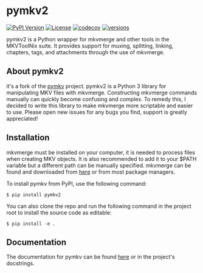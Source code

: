 # pymkv2
[![PyPI Version](https://img.shields.io/pypi/v/pymkv2.svg)](https://pypi.python.org/pypi/pymkv2)
[![License](https://img.shields.io/github/license/gitbib/pymkv.svg)](https://github.com/GitBib/pymkv2/blob/master/LICENSE.txt)
[![codecov](https://codecov.io/github/GitBib/pymkv2/branch/master/graph/badge.svg?token=2JDX5HHGUO)](https://codecov.io/github/GitBib/pymkv2)
[![versions](https://img.shields.io/pypi/pyversions/pymkv2.svg)](https://github.com/GitBib/pymkv2)

pymkv2 is a Python wrapper for mkvmerge and other tools in the MKVToolNix suite. It provides support for muxing,
splitting, linking, chapters, tags, and attachments through the use of mkvmerge.

## About pymkv2
it's a fork of the [pymkv](https://github.com/sheldonkwoodward/pymkv) project. pymkv2 is a Python 3 library for manipulating MKV files
with mkvmerge. Constructing mkvmerge commands manually can quickly become confusing and complex. To remedy this, I decided to write
this library to make mkvmerge more scriptable and easier to use. Please open new issues for any bugs you find,
support is greatly appreciated!

## Installation
mkvmerge must be installed on your computer, it is needed to process files when creating MKV objects. It is also
recommended to add it to your $PATH variable but a different path can be manually specified. mkvmerge can be found
and downloaded from [here](https://mkvtoolnix.download/downloads.html) or from most package managers.

To install pymkv from PyPI, use the following command:

    $ pip install pymkv2

You can also clone the repo and run the following command in the project root to install the source code as editable:

    $ pip install -e .

## Documentation
The documentation for pymkv can be found [here](https://gitbib.github.io/pymkv2/) or in the project's docstrings.
